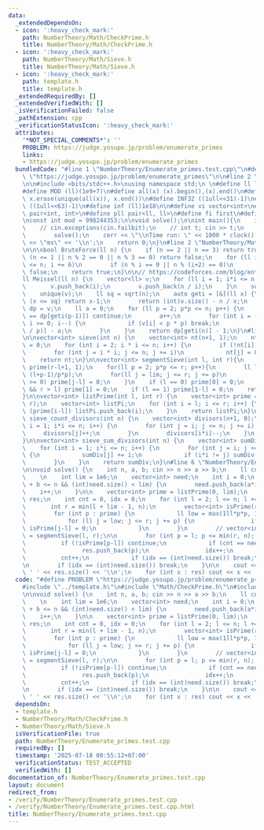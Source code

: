 ```yaml
---
data:
  _extendedDependsOn:
  - icon: ':heavy_check_mark:'
    path: NumberTheory/Math/CheckPrime.h
    title: NumberTheory/Math/CheckPrime.h
  - icon: ':heavy_check_mark:'
    path: NumberTheory/Math/Sieve.h
    title: NumberTheory/Math/Sieve.h
  - icon: ':heavy_check_mark:'
    path: template.h
    title: template.h
  _extendedRequiredBy: []
  _extendedVerifiedWith: []
  _isVerificationFailed: false
  _pathExtension: cpp
  _verificationStatusIcon: ':heavy_check_mark:'
  attributes:
    '*NOT_SPECIAL_COMMENTS*': ''
    PROBLEM: https://judge.yosupo.jp/problem/enumerate_primes
    links:
    - https://judge.yosupo.jp/problem/enumerate_primes
  bundledCode: "#line 1 \"NumberTheory/Enumerate_primes.test.cpp\"\n#define PROBLEM\
    \ \"https://judge.yosupo.jp/problem/enumerate_primes\"\n\n#line 2 \"template.h\"\
    \n\n#include <bits/stdc++.h>\nusing namespace std;\n \n#define ll long long\n\
    #define MOD (ll)(1e9+7)\n#define all(x) (x).begin(),(x).end()\n#define unique(x)\
    \ x.erase(unique(all(x)), x.end())\n#define INF32 ((1ull<<31)-1)\n#define INF64\
    \ ((1ull<<63)-1)\n#define inf (ll)1e18\n\n#define vi vector<int>\n#define pii\
    \ pair<int, int>\n#define pll pair<ll, ll>\n#define fi first\n#define se second\n\
    \nconst int mod = 998244353;\n\nvoid solve();\n\nint main(){\n    ios_base::sync_with_stdio(false);cin.tie(NULL);\n\
    \    // cin.exceptions(cin.failbit);\n    // int t; cin >> t;\n    // while(t--)\n\
    \        solve();\n    cerr << \"\\nTime run: \" << 1000 * clock() / CLOCKS_PER_SEC\
    \ << \"ms\" << '\\n';\n    return 0;\n}\n#line 2 \"NumberTheory/Math/CheckPrime.h\"\
    \n\n\nbool BruteForce(ll n) {\n    if (n == 2 || n == 3) return true;\n    if\
    \ (n <= 1 || n % 2 == 0 || n % 3 == 0) return false;\n    for (ll i = 5; i * i\
    \ <= n; i += 6)\n        if (n % i == 0 || n % (i+2) == 0)\n            return\
    \ false;\n    return true;\n}\n\n// https://codeforces.com/blog/entry/91632\n\
    ll Meissel(ll n) {\n    vector<ll> v;\n    for (ll i = 1; i*i <= n; i++) {\n \
    \       v.push_back(i);\n        v.push_back(n / i);\n    }\n    sort(all(v));\n\
    \    unique(v);\n    ll sq = sqrt(n);\n    auto geti = [&](ll x) {\n        if\
    \ (x <= sq) return x-1;\n        return (int)v.size() - n / x;\n    };\n    vector<ll>\
    \ dp = v;\n    ll a = 0;\n    for (ll p = 2; p*p <= n; p++) {\n        if (dp[geti(p)]\
    \ == dp[geti(p-1)]) continue;\n        a++;\n        for (int i = (int)v.size()-1;\
    \ i >= 0; i--) {\n            if (v[i] < p * p) break;\n            dp[i] -= dp[geti(v[i]\
    \ / p)] - a;\n        }\n    }\n    return dp[geti(n)] - 1;\n}\n#line 2 \"NumberTheory/Math/Sieve.h\"\
    \n\nvector<int> sieve(int n) {\n    vector<int> nt(n+1, 1);\n    nt[0] = nt[1]\
    \ = 0;\n    for (int i = 2; i * i <= n; i++) {\n        if (!nt[i]) continue;\n\
    \        for (int j = i * i; j <= n; j += i)\n            nt[j] = 0;\n    }\n\
    \    return nt;\n}\n\nvector<int> segmentSieve(int l, int r){\n    vector<int>\
    \ prime(r-l+1, 1);\n    for(ll p = 2; p*p <= r; p++){\n        ll lim = max(p*p,\
    \ (l+p-1)/p*p);\n        for(ll j = lim; j <= r; j += p)\n            if (j-l\
    \ >= 0) prime[j-l] = 0;\n    }\n    if (l == 0) prime[0] = 0;\n    if (l == 0\
    \ && r > l) prime[1] = 0;\n    if (l == 1) prime[1-l] = 0;\n    return prime;\n\
    }\n\nvector<int> listPrime(int l, int r) {\n    vector<int> prime = segmentSieve(l,\
    \ r);\n    vector<int> listPi;\n    for (int i = l; i <= r; i++) {\n        if\
    \ (prime[i-l]) listPi.push_back(i);\n    }\n    return listPi;\n}\n\nvector<int>\
    \ sieve_count_divisors(int n) {\n    vector<int> divisors(n+1, 0);\n    for (int\
    \ i = 1; i*i <= n; i++) {\n        for (int j = i; j <= n; j += i) {\n       \
    \     divisors[j]++;\n        }\n        divisors[i*i]--;\n    }\n    return divisors;\n\
    }\n\nvector<int> sieve_sum_divisors(int n) {\n    vector<int> sumDiv(n+1, 0);\n\
    \    for (int i = 1; i*i <= n; i++) {\n        for (int j = i; j <= n; j += i)\
    \ {\n            sumDiv[j] += i;\n            if (i*i != j) sumDiv[j] += j/i;\n\
    \        }\n    }\n    return sumDiv;\n}\n#line 6 \"NumberTheory/Enumerate_primes.test.cpp\"\
    \n\nvoid solve() {\n    int n, a, b; cin >> n >> a >> b;\n    ll cnt_pi = Meissel(n);\n\
    \    \n    int lim = 1e6;\n    vector<int> need;\n    int i = 0;\n    while (a*i\
    \ + b <= n && (int)need.size() < lim) {\n        need.push_back(a*i+b);\n    \
    \    i++;\n    }\n\n    vector<int> prime = listPrime(0, lim);\n    vector<int>\
    \ res;\n    int cnt = 0, idx = 0;\n    for (int l = 2; l <= n; l += lim) {\n \
    \       int r = min(l + lim - 1, n);\n        vector<int> isPrime(r - l + 1, 1);\n\
    \        for (int p : prime) {\n            ll low = max(1ll*p*p, 1ll*(l+p-1)/p*p);\n\
    \            for (ll j = low; j <= r; j += p) {\n                if (j-l >= 0)\
    \ isPrime[j-l] = 0;\n            }\n        }\n        // vector<int> isPrime\
    \ = segmentSieve(l, r);\n\n        for (int p = l; p <= min(r, n); p++) {\n  \
    \          if (!isPrime[p-l]) continue;\n            if (cnt == need[idx]) {\n\
    \                res.push_back(p);\n                idx++;\n            }\n  \
    \          cnt++;\n            if (idx == (int)need.size()) break;\n        }\n\
    \n        if (idx == (int)need.size()) break;\n    }\n\n    cout << cnt_pi <<\
    \ ' ' << res.size() << '\\n';\n    for (int x : res) cout << x << ' ';\n}\n"
  code: "#define PROBLEM \"https://judge.yosupo.jp/problem/enumerate_primes\"\n\n\
    #include \"../template.h\"\n#include \"Math/CheckPrime.h\"\n#include \"Math/Sieve.h\"\
    \n\nvoid solve() {\n    int n, a, b; cin >> n >> a >> b;\n    ll cnt_pi = Meissel(n);\n\
    \    \n    int lim = 1e6;\n    vector<int> need;\n    int i = 0;\n    while (a*i\
    \ + b <= n && (int)need.size() < lim) {\n        need.push_back(a*i+b);\n    \
    \    i++;\n    }\n\n    vector<int> prime = listPrime(0, lim);\n    vector<int>\
    \ res;\n    int cnt = 0, idx = 0;\n    for (int l = 2; l <= n; l += lim) {\n \
    \       int r = min(l + lim - 1, n);\n        vector<int> isPrime(r - l + 1, 1);\n\
    \        for (int p : prime) {\n            ll low = max(1ll*p*p, 1ll*(l+p-1)/p*p);\n\
    \            for (ll j = low; j <= r; j += p) {\n                if (j-l >= 0)\
    \ isPrime[j-l] = 0;\n            }\n        }\n        // vector<int> isPrime\
    \ = segmentSieve(l, r);\n\n        for (int p = l; p <= min(r, n); p++) {\n  \
    \          if (!isPrime[p-l]) continue;\n            if (cnt == need[idx]) {\n\
    \                res.push_back(p);\n                idx++;\n            }\n  \
    \          cnt++;\n            if (idx == (int)need.size()) break;\n        }\n\
    \n        if (idx == (int)need.size()) break;\n    }\n\n    cout << cnt_pi <<\
    \ ' ' << res.size() << '\\n';\n    for (int x : res) cout << x << ' ';\n}"
  dependsOn:
  - template.h
  - NumberTheory/Math/CheckPrime.h
  - NumberTheory/Math/Sieve.h
  isVerificationFile: true
  path: NumberTheory/Enumerate_primes.test.cpp
  requiredBy: []
  timestamp: '2025-07-18 00:55:12+07:00'
  verificationStatus: TEST_ACCEPTED
  verifiedWith: []
documentation_of: NumberTheory/Enumerate_primes.test.cpp
layout: document
redirect_from:
- /verify/NumberTheory/Enumerate_primes.test.cpp
- /verify/NumberTheory/Enumerate_primes.test.cpp.html
title: NumberTheory/Enumerate_primes.test.cpp
---
```

